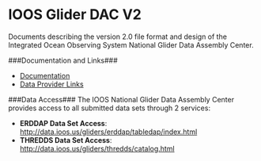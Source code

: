 IOOS Glider DAC V2
==================

Documents describing the version 2.0 file format and design of the
Integrated Ocean Observing System National Glider Data Assembly Center.

###Documentation and Links###

- [Documentation](https://github.com/kerfoot/ioosngdac/wiki)
- [Data Provider Links](https://github.com/ioos/ioosngdac/wiki/Links-for-Data-Providers)

###Data Access###
The IOOS National Glider Data Assembly Center provides access to all submitted data sets through 2 services:

- __ERDDAP Data Set Access__: http://data.ioos.us/gliders/erddap/tabledap/index.html
- __THREDDS Data Set Access__: http://data.ioos.us/gliders/thredds/catalog.html
